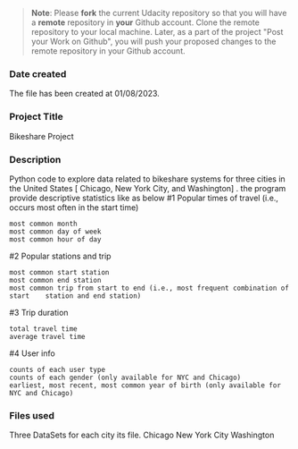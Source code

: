 >**Note**: Please **fork** the current Udacity repository so that you will have a **remote** repository in **your** Github account. Clone the remote repository to your local machine. Later, as a part of the project "Post your Work on Github", you will push your proposed changes to the remote repository in your Github account.

### Date created
The file has been created at 01/08/2023.

### Project Title
Bikeshare Project 

### Description
Python code to explore data related to bikeshare systems for three cities in the United States [ Chicago, New York City, and Washington] . the program provide descriptive statistics like as below 
  #1 Popular times of travel (i.e., occurs most often in the start time)

	most common month
	most common day of week
	most common hour of day
  #2 Popular stations and trip

	most common start station
	most common end station
	most common trip from start to end (i.e., most frequent combination of start 	station and end station)
  #3 Trip duration

	total travel time
	average travel time

  #4 User info

	counts of each user type
	counts of each gender (only available for NYC and Chicago)
	earliest, most recent, most common year of birth (only available for NYC and Chicago)

### Files used
Three DataSets for each city its file.
   Chicago
   New York City
   Washington



